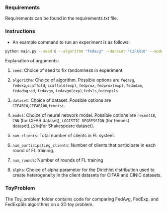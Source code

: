 ### Requirements

Requirements can be found in the requirements.txt file.

### Instructions

- An example command to run an experiment is as follows:

```bash
python main.py --seed 0 --algorithm "fedavg" --dataset "CIFAR10" --model "resnet18" --num_clients 100 --num_participating_clients 5 --num_rounds 500 --alpha 0.5                 
```

Explanation of arguments:
1. `seed`: Choice of seed to fix randomness in experiment.
2. `algorithm`: Choice of algorithm. Possible options are `fedavg`, `fedexp`,`scaffold`, `scaffold(exp)`, `fedprox`, `fedprox(exp)`, `fedadam`, `fedadagrad`, `fedavgm`, `fedavgm(exp)`,`fedsls`,`fedexpsls`.
   
3. `dataset`: Choice of dataset. Possible options are `CIFAR10`,`CIFAR100`,`femnist`.

4. `model`: Choice of neural network model. Possible options are `resnet18`, `CNN` (for CIFAR dataset), `LOGISTIC_REGRESSION` (for femnist dataset),`LSTM`(for Shakespeare dataset).

5. `num_clients`: Total number of clients in FL system.

6. `num_participating_clients`: Number of clients that participate in each round of FL training.

7. `num_rounds`: Number of rounds of FL training

8. `alpha`: Choice of alpha parameter for the Dirichlet distribution used to create heterogeneity in the client datasets for CIFAR and CINIC datasets.


### ToyProblem

The Toy_problem folder contains code for comparing FedAvg, FedExp, and FedExpSls algorithms on a 2D toy problem.